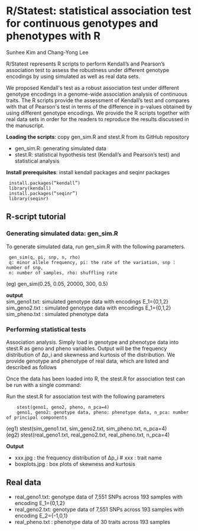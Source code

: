 #  R/Statest: statistical association test for continuous genotypes and phenotypes with R
 
Sunhee Kim and Chang-Yong Lee

R/Statest represents R scripts to perform Kendall’s and Pearson’s association test to assess the robustness under different genotype encodings by using simulated as well as real data sets.  

We proposed Kendall's test as a robust association test under different genotype encodings in a genome-wide association analysis of continuous traits. The R scripts provide the assessment of Kendall’s test and compares with that of Pearson's test in terms of the difference in p-values obtained by using different genotype encodings. We provide the R scripts together with real data sets in order for the readers to reproduce the results discussed in the manuscript.

**Loading the scripts**: copy gen_sim.R and stest.R from its GitHub repository  
*	gen_sim.R: generating simulated data
* stest.R: statistical hypothesis test (Kendall’s and Pearson’s test) and statistical analysis

**Install prerequisites**: install kendall packages and seqinr packages

     install.packages(“kendall”)
     library(kendall)
     install.packages(“seqinr”)
     library(seqinr)

     
## R-script tutorial
### Generating simulated data: gen_sim.R
To generate simulated data, run gen_sim.R with the following parameters.

     gen_sim(q, pi, snp, n, rho)
     q: minor allele frequency, pi: the rate of the variation, snp : number of snp, 
     n: number of samples, rho: shuffling rate
(eg) gen_sim(0.25, 0.05, 20000, 300, 0.5)

**output**   
sim_geno1.txt: simulated genotype data with encodings E_1={0,1,2}   
sim_geno2.txt : simulated genotype data with encodings E_1={0,1,2}   
sim_pheno.txt : simulated phenotype data   


### Performing statistical tests 
Association analysis. Simply load in genotype and phenotype data into stest.R as geno and pheno variables. Output will be the frequency distribution of ∆p_i and skewness and kurtosis of the distribution. We provide genotype and phenotype of real data, which are listed and described as follows

Once the data has been loaded into R, the stest.R for association test can be run with a single command:

Run the stest.R for association test with the following parameters

        stest(geno1, geno2, pheno, n_pca=4)
        geno1, geno2: genotype data, pheno: phenotype data, n_pca: number of principal components

(eg1) stest(sim_geno1.txt, sim_geno2.txt, sim_pheno.txt, n_pca=4)  
(eg2) stest(real_geno1.txt, real_geno2.txt, real_pheno.txt, n_pca=4)  


**Output**
* xxx.jpg : the frequency distribution of ∆p_i    # xxx : trait name
* boxplots.jpg : box plots of skewness and kurtosis

## Real data
* real_geno1.txt: genotype data of 7,551 SNPs across 193 samples with encoding E_1={0,1,2}
* real_geno2.txt: genotype data of 7,551 SNPs across 193 samples with encoding E_2={-1,0,1} 
* real_pheno.txt : phenotype data of 30 traits across 193 samples
